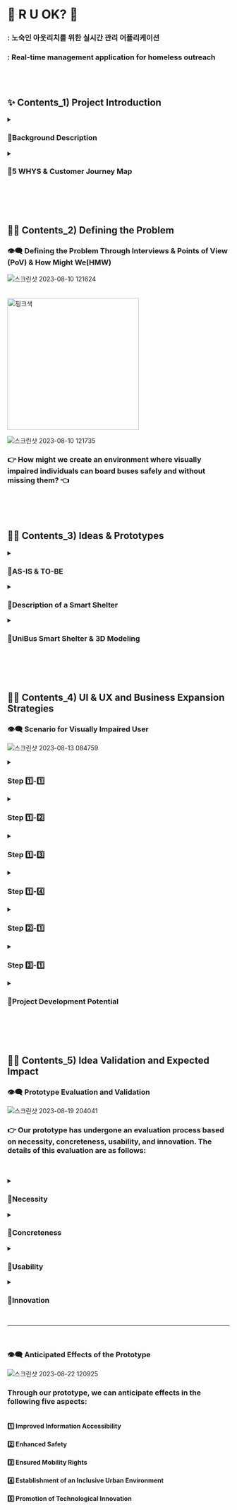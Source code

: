 # 🙋 R U OK? 🙋
<h3>: 노숙인 아웃리치를 위한 실시간 관리 어플리케이션 </br></h3>
<h3>: Real-time management application for homeless outreach</h3>

<br><br><h2>✨ Contents_1) Project Introduction </h2>
<details>
<summary><h3>📑Background Description</h3></summary>
<div markdown="1">
<h3>👣 Challenges Identified in Social Workers' 'Outreach' Activities</h3>

![스크린샷 2024-11-16 222708](https://github.com/user-attachments/assets/9ad6ddcc-13bb-4248-b73e-6ad277950455)



<h4>ㅤ2021년 보건복지부 조사 결과에 따르면, 전국 거리 노숙인 수 1600명 중 과반수 이상이 5년 이상 장기 거리 노숙인에 속합니다. 거리 노숙인의 경우 높은 유병률에 비해 저조한 병원 방문률을 보이고 있어, 건강 문제와 관련한 지속적인 지원이 필요한 상황입니다.
</br></br></br>
A 2021 Department of Health and Human Services survey revealed that the majority of the 1,600 individuals experiencing street homelessness nationwide have been doing so for five years or more. Despite the high prevalence of this issue, the street homeless population has low rates of healthcare visits, indicating a need for ongoing support for health issues.
</h4><br><hr><br>

![스크린샷 2024-11-16 223048](https://github.com/user-attachments/assets/d7846590-37a6-47e2-acd8-f38e77707be5)


</br><h4>ㅤ이러한 상황에서 아웃리치 업무를 통합 및 관리할 수 있는 서비스의 부재로 인하여, 구두 또는 메신저 앱, 수기 기록 등으로 업무 내용을 기록 및 전달하는 상황에서 아웃리치 업무를 보조 및 효율화할 수 있는 서비스의 필요성을 느껴 본 서비스를 개발하였습니다.</br></br></br>
In light of the unavailability of a service capable of integrating and managing outreach work, we recognized the need to develop a service that can assist and streamline this process in situations where outreach work is recorded and delivered orally, through messenger apps, handwritten records, and other formats.</h4>
<hr></details>
<details>
</div>
<summary><h3>📑5 WHYS & Customer Journey Map</h3></summary>
<div markdown="1">
<h3>👁️‍🗨️ Establishing a Foundation for Problem Definition</h3>

![스크린샷 2023-08-10 114634](https://github.com/alimhanhan/2023_SK_SuniC_Project_UniBus_Smart_Shelter_for_Visually_Impaired/assets/102565567/1153b4f4-33e9-41b8-af72-b2882fe48560)

<h4>ㅤRecognizing the notably low bus utilization rate among the visually impaired and the gap between the current situation and the goal of seamless bus boarding for them, when considering the following questions, we were able to extract the following insights:</h4><br>
<h3>➡️ Since visually impaired individuals are unable to accurately determine when and where buses stop, they often encounter difficulties and perceive risks during the boarding process. This uncertainty leads them to avoid using buses altogether.</h3>

<br><hr><br>

![스크린샷 2023-08-10 114722](https://github.com/alimhanhan/2023_SK_SuniC_Project_UniBus_Smart_Shelter_for_Visually_Impaired/assets/102565567/76008264-a663-4761-a0e8-1ac562965f0c)

<h4>ㅤWith this realization, we shifted our focus towards further systematizing the bus boarding process for the visually impaired, and we recognized the need for deeper empathy.<br><br>
 ㅤTo achieve this, we drew inspiration from various sources featuring visually impaired individuals. Subsequently, we translated the visually impaired individual's bus boarding journey into a table format as depicted above.</h4><hr>
</div>
</details>

<br><br><br><h2>🐕‍🦺 Contents_2) Defining the Problem</h2>
<h3>👁️‍🗨️ Defining the Problem Through Interviews & Points of View (PoV) & How Might We(HMW)</h3>

![스크린샷 2023-08-10 121624](https://github.com/alimhanhan/2023_SK_SuniC_Project_UniBus_Smart_Shelter_for_Visually_Impaired/assets/102565567/635bd8cd-03d2-40cc-9b0c-012c095abf95)

ㅤㅤㅤㅤㅤㅤㅤㅤㅤㅤㅤㅤㅤㅤㅤㅤ<img width="298" alt="핑크색" src="https://github.com/alimhanhan/2023_SK_SuniC_Project_UniBus_Smart_Shelter_for_Visually_Impaired/assets/102565567/f7bf1d18-6948-4e7a-a2f0-079e61b064e3">

![스크린샷 2023-08-10 121735](https://github.com/alimhanhan/2023_SK_SuniC_Project_UniBus_Smart_Shelter_for_Visually_Impaired/assets/102565567/4c9862e6-25e2-4867-86c3-83d6ea74b008)

<h3>👉 How might we create an environment where visually impaired individuals can board buses safely and without missing them? 👈</h3>


<br><br><br><h2>🐕‍🦺 Contents_3) Ideas & Prototypes</h2>
<details>
<summary><h3>📑AS-IS & TO-BE</h3></summary>
<div markdown="1">
<h3>👁️‍🗨️ Ideas and Ideation Process</h3>

![스크린샷 2023-08-10 123155](https://github.com/alimhanhan/2023_SK_SuniC_Project_UniBus_Smart_Shelter_for_Visually_Impaired/assets/102565567/b348d6bd-4975-4278-88ee-1d1c1a31f1d9)

ㅤㅤㅤㅤㅤㅤㅤㅤㅤㅤㅤㅤ<img width="400" alt="핑크색" src="https://github.com/alimhanhan/2023_SK_SuniC_Project_UniBus_Smart_Shelter_for_Visually_Impaired/assets/102565567/1854fed6-9c02-404a-9534-9cdef1538896">

![스크린샷 2023-08-10 123418](https://github.com/alimhanhan/2023_SK_SuniC_Project_UniBus_Smart_Shelter_for_Visually_Impaired/assets/102565567/c5717386-4b13-43fb-8173-9e6febec4272)



<h4>Combining 'Uni,' meaning 1(one) in Latin ➕ with 'Bus'<br><br>
➡️ This encapsulates the aspiration to create bus stops that can be universally utilized by everyone, embodying the desire for an integrated and inclusive environment.</h4><br><hr><br>
</details>
<details>
</div>
<summary><h3>📑Description of a Smart Shelter</h3></summary>
<div markdown="1">
<h3>👁️‍🗨️ What is a Smart Shelter?</h3>

![스크린샷 2023-08-10 124347](https://github.com/alimhanhan/2023_SK_SuniC_Project_UniBus_Smart_Shelter_for_Visually_Impaired/assets/102565567/86e78342-a214-46c7-9bd8-b6b2e473ebd2)


<h4>ㅤA smart shelter is a bus stop that incorporates forward-looking technologies, including features such as air conditioning, heating, and air purification, as seen in the image above.
<br><br>ㅤCurrently, there are 10 smart shelters being operated as a pilot project, and they are planned to be gradually expanded across all of Seoul from next year.</h4><br><hr>
</div>
</details>
<details>
</div>
<summary><h3>📑UniBus Smart Shelter & 3D Modeling</h3></summary>
<div markdown="1">
<h3>👁️‍🗨️ Introducing the UniBus Smart Shelter Implemented through 3D Modeling</h3>

![스크린샷 2023-08-10 125143](https://github.com/alimhanhan/2023_SK_SuniC_Project_UniBus_Smart_Shelter_for_Visually_Impaired/assets/102565567/17f98acb-2604-4af4-a3ab-3aa8255b3cb3)


<h4>ㅤRecognizing the notably low bus utilization rate among the visually impaired and the gap between the current situation and the goal of seamless bus boarding for them, when considering the following questions, we were able to extract the following insights:</h4><br>
<h3>➡️ Since visually impaired individuals are unable to accurately determine when and where buses stop, they often encounter difficulties and perceive risks during the boarding process. This uncertainty leads them to avoid using buses altogether.</h3>

<br><hr><br>

![스크린샷 2023-08-10 114722](https://github.com/alimhanhan/2023_SK_SuniC_Project_UniBus_Smart_Shelter_for_Visually_Impaired/assets/102565567/76008264-a663-4761-a0e8-1ac562965f0c)

<h4>ㅤWith this realization, we shifted our focus towards further systematizing the bus boarding process for the visually impaired, and we recognized the need for deeper empathy.<br><br>
 ㅤTo achieve this, we drew inspiration from various sources featuring visually impaired individuals. Subsequently, we translated the visually impaired individual's bus boarding journey into a table format as depicted above.</h4><hr>
</div>
</details>



<br><br><br><h2>🐕‍🦺 Contents_4) UI & UX and Business Expansion Strategies</h2>
<h3>👁️‍🗨️ Scenario for Visually Impaired User</h3>

![스크린샷 2023-08-13 084759](https://github.com/alimhanhan/2023_SK_SuniC_Project_UniBus_Smart_Shelter_for_Visually_Impaired/assets/102565567/2ecd7f95-ae41-4977-a2aa-fa06b383c714)


<details>
</div>
<summary><h3>Step 1️⃣-1️⃣</h3></summary>
<div markdown="1">

<h3>1️⃣-1️⃣ After the user arrives at the bus stop, they discover the boarding notification.</h3>

![스크린샷 2023-08-13 085641](https://github.com/alimhanhan/2023_SK_SuniC_Project_UniBus_Smart_Shelter_for_Visually_Impaired/assets/102565567/4763aaa8-40ba-4f0c-a772-91c045b7d509)


</div>
</details>
<details>
</div>
<summary><h3>Step 1️⃣-2️⃣</h3></summary>
<div markdown="1">
<h3>1️⃣-2️⃣ The user picks up the boarding notification handset, tags their welfare card following the guided voice instructions.</h3>

![스크린샷 2023-08-13 085957](https://github.com/alimhanhan/2023_SK_SuniC_Project_UniBus_Smart_Shelter_for_Visually_Impaired/assets/102565567/edb389fe-3218-4710-a2d4-a31c7e1746be)


</div>
</details>
<details>
</div>
<summary><h3>Step 1️⃣-3️⃣</h3></summary>
<div markdown="1">
<h3>1️⃣-3️⃣ The user follows the instructions and enters the bus number, expressing their intention to board.</h3>

![스크린샷 2023-08-13 090113](https://github.com/alimhanhan/2023_SK_SuniC_Project_UniBus_Smart_Shelter_for_Visually_Impaired/assets/102565567/b464a764-81c6-4d8c-a389-ff4d45f2e7b4)



</div>
</details>
<details>
</div>
<summary><h3>Step 1️⃣-4️⃣</h3></summary>
<div markdown="1">
<h3>1️⃣-4️⃣ The user receives information about the estimated arrival time of the selected bus.</h3>

![스크린샷 2023-08-13 090528](https://github.com/alimhanhan/2023_SK_SuniC_Project_UniBus_Smart_Shelter_for_Visually_Impaired/assets/102565567/004414f2-fae7-419f-8591-7743d3191502)


</div>
</details>
<details>
</div>
<summary><h3>Step 2️⃣-1️⃣</h3></summary>
<div markdown="1">
<h3>2️⃣-1️⃣ After the guidance concludes, the user moves to the luminous braille block and waits until the bus arrives.</h3>

![스크린샷 2023-08-13 090815](https://github.com/alimhanhan/2023_SK_SuniC_Project_UniBus_Smart_Shelter_for_Visually_Impaired/assets/102565567/c249640e-824d-4e86-b43e-e80918bc1590)

</div>
</details>
<details>
</div>
<summary><h3>Step 3️⃣-1️⃣</h3></summary>
<div markdown="1">
<h3>3️⃣-1️⃣ When the bus arrives, the traffic light changes color and a voice announcement is broadcasted, and the user boards the bus.</h3>

![스크린샷 2023-08-13 090941](https://github.com/alimhanhan/2023_SK_SuniC_Project_UniBus_Smart_Shelter_for_Visually_Impaired/assets/102565567/d1b42a3c-21db-456b-b546-d1416f2231c7)

</div>
</details>

<details>
</div>
<summary><h3>📑Project Development Potential</h3></summary>
<div markdown="1">
<h3>👁️‍🗨️ Continual Steps for Ensuring Fair Mobility Rights</h3>

![스크린샷 2023-08-19 201955](https://github.com/alimhanhan/2023_SK_SuniC_Project_UniBus_Smart_Shelter_for_Visually_Impaired/assets/102565567/61cbf003-ae79-4d17-b13e-44f6cc25701a)

<h4>ㅤWe will continue our efforts to ensure fair mobility rights, along with the potential for expanding our target audience, the growth potential of SmartShelter, the possibility of collaboration with private services, and awareness-changing campaigns for marginalized communities.</h4><br><hr>
</div>
</details>

<br><br><br><h2>🐕‍🦺 Contents_5) Idea Validation and Expected Impact</h2>
<h3>👁️‍🗨️ Prototype Evaluation and Validation</h3>

![스크린샷 2023-08-19 204041](https://github.com/alimhanhan/2023_SK_SuniC_Project_UniBus_Smart_Shelter_for_Visually_Impaired/assets/102565567/6ceaa2bb-fcd7-4064-bb22-06c8dcb24d19)


<h3>👉 Our prototype has undergone an evaluation process based on necessity, concreteness, usability, and innovation. The details of this evaluation are as follows:</h3><br><br>
<details>
</div>
<summary><h3>📑Necessity</h3></summary>
<div markdown="1">
<h4>👁️‍🗨️ The problem we have defined is a task that, given the population of visually impaired individuals and the ratio of bus passengers, someone, someday, must definitely address.</h4>
</div>
</details>
<details>
</div>
<summary><h3>📑Concreteness</h3></summary>
<div markdown="1">
<h4>👁️‍🗨️ Our prototype faithfully followed the design thinking process, going through a process of discovering tangible issues by listening to the voices of stakeholders through interviews with current bus drivers and visually impaired individuals.</h4>
</div>
</details>
<details>
</div>
<summary><h3>📑Usability</h3></summary>
<div markdown="1">
<h4>👁️‍🗨️ Our prototype was introduced in the context of the opportune expansion of SmartShelter, starting as an idea for visually impaired individuals but gradually evolving into a system applicable to all transportation users with disabilities, making it highly versatile.</h4>
</div>
</details>
<details>
</div>
<summary><h3>📑Innovation</h3></summary>
<div markdown="1">
<h4>👁️‍🗨️ While existing ideas posed challenges in accommodating the elderly visually impaired who might find app usage difficult, our prototype was designed to be physically accessible to everyone through a tangible approach.
 <br><br>
ㅤFurthermore, conventional systems primarily relied on camera-based bus identification methods, but our innovation lies in designing a prototype that can be perceived through the senses of visually impaired individuals.</h4>
</div>
</details>
<br>
<hr><br>
<h3>👁️‍🗨️ Anticipated Effects of the Prototype</h3>

![스크린샷 2023-08-22 120925](https://github.com/alimhanhan/2023_SK_SuniC_Project_UniBus_Smart_Shelter_for_Visually_Impaired/assets/102565567/b425986c-95a1-48e4-bd42-4a8c8da791a5)

<h3>Through our prototype, we can anticipate effects in the following five aspects:<br></h3>
<h4>
<br>1️⃣ Improved Information Accessibility <br><br>
2️⃣ Enhanced Safety <br><br>
3️⃣ Ensured Mobility Rights <br><br>
4️⃣ Establishment of an Inclusive Urban Environment <br><br>
5️⃣ Promotion of Technological Innovation
</h4>
</br>
